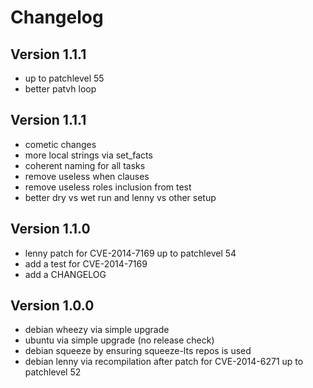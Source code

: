 # Changelog

## Version 1.1.1

* up to patchlevel 55
* better patvh loop

## Version 1.1.1

* cometic changes
* more local strings via set_facts
* coherent naming for all tasks
* remove useless when clauses
* remove useless roles inclusion from test
* better dry vs wet run and lenny vs other setup

## Version 1.1.0

* lenny patch for CVE-2014-7169 up to patchlevel 54
* add a test for CVE-2014-7169
* add a CHANGELOG

## Version 1.0.0

* debian wheezy via simple upgrade
* ubuntu via simple upgrade (no release check)
* debian squeeze by ensuring squeeze-lts repos is used
* debian lenny via recompilation after patch for CVE-2014-6271 up to
  patchlevel 52
